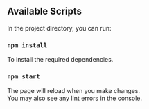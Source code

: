 
## Available Scripts

In the project directory, you can run:

### `npm install`
To install the required dependencies.

### `npm start`

The page will reload when you make changes.\
You may also see any lint errors in the console.
